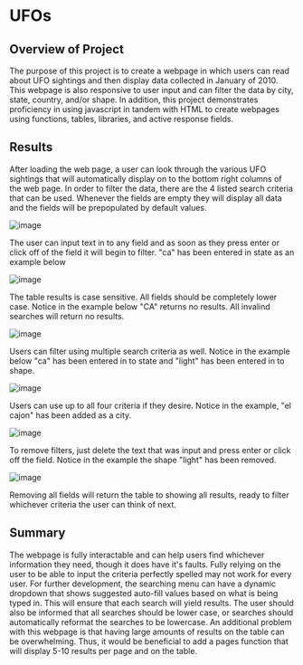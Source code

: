# UFOs

## Overview of Project

The purpose of this project is to create a webpage in which users can read about UFO sightings and then display data collected in January of 2010. This webpage is also responsive to user input and can filter the data by city, state, country, and/or shape. In addition, this project demonstrates proficiency in using javascript in tandem  with HTML to create webpages using functions, tables, libraries, and active response fields.

## Results

After loading the web page, a user can look through the various UFO sightings that will automatically display on to the bottom right columns of the web page. In order to filter the data, there are the 4 listed search criteria that can be used. Whenever the fields are empty they will display all data and the fields will be prepopulated by default values.

![image](https://user-images.githubusercontent.com/103979048/184060604-9bb59bf3-1eba-4b35-9f65-04287f04966d.png)


The user can input text in to any field and as soon as they press enter or click off of the field it will begin to filter. "ca" has been entered in state as an example below

![image](https://user-images.githubusercontent.com/103979048/184060733-d5d9e5e1-c65e-4ac9-a9d8-9456e6a41e02.png)


The table results is case sensitive. All fields should be completely lower case. Notice in the example below "CA" returns no results. All invalind searches will return no results.

![image](https://user-images.githubusercontent.com/103979048/184060874-11d43ca8-6cbf-480c-a3bc-cbdd0e7d6b0b.png)

Users can filter using multiple search criteria as well. Notice in the example below "ca" has been entered in to state and "light" has been entered in to shape.

![image](https://user-images.githubusercontent.com/103979048/184061098-83c318c9-a4c3-4129-82ce-d106d4e7319f.png)

Users can use up to all four criteria if they desire. Notice in the example, "el cajon" has been added as a city.

![image](https://user-images.githubusercontent.com/103979048/184061293-4e8d43b5-5361-48db-a29e-b847600881fb.png)


To remove filters, just delete the text that was input and press enter or click off the field. Notice in the example the shape "light" has been removed.

![image](https://user-images.githubusercontent.com/103979048/184061503-55b8215a-3ca1-4e84-95ae-12b57a436851.png)

Removing all fields will return the table to showing all results, ready to filter whichever criteria the user can think of next.

## Summary

The webpage is fully interactable and can help users find whichever information they need, though it does have it's faults. Fully relying on the user to be able to input the criteria perfectly spelled may not work for every user. For further development, the searching menu can have a dynamic dropdown that shows suggested auto-fill values based on what is being typed in. This will ensure that each search will yield results. The user should also be informed that all searches should be lower case, or searches should automatically reformat the searches to be lowercase. An additional problem with this webpage is that having large amounts of results on the table can be overwhelming. Thus, it would be beneficial to add a pages function that will display 5-10 results per page and on the table.
